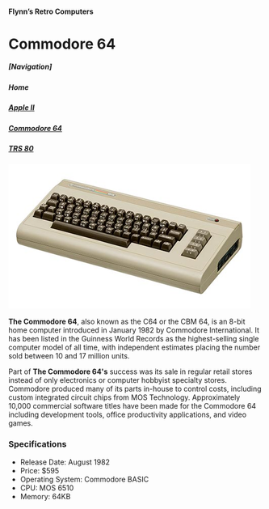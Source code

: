 <!DOCTYPE html>
<html>
<head>
  <meta charaset = “utf-8”>
	
  <!--<title>--<h2>Commodore 64</h2></title>--> 
</head>
<body>

<h4>Flynn’s Retro Computers</h4>
<h1>Commodore 64</h1>
	<h5>[Navigation]</h5>
	<h5>Home</h5>
	<h5><a href="Apple-ii.md" alt= "Apple II">Apple II</a></h5>
	<h5><a href="Commodore-64.md" alt="Commodore-64.md">Commodore 64</a></h5>
	<h5><a href="TRS-80.md" alt= "TRS-80">TRS 80</a></h5>
<img src="commodore-64.jpg" alt="Commodor 64">
 	
<p><strong>The Commodore 64</strong>, also known as the C64 or the CBM 64, is an 8-bit home computer introduced in January 1982 by Commodore International. It has been listed in the Guinness World Records as the highest-selling single computer model of all time, with independent estimates placing the number sold between 10 and 17 million units.</p>

<p>Part of <strong>The Commodore 64's</strong> success was its sale in regular retail stores instead of only electronics or computer hobbyist specialty stores. Commodore produced many of its parts in-house to control costs, including custom integrated circuit chips from MOS Technology. Approximately 10,000 commercial software titles have been made for the Commodore 64 including development tools, office productivity applications, and video games.</p>

<h3>Specifications</h3>
<ul>
	<li>Release Date: August 1982</li>
	<li>Price: $595</li>
	<li>Operating System: Commodore BASIC</li>
	<li>CPU: MOS 6510</li>
	<li>Memory: 64KB</li>
</ul>
</body>
</html>
